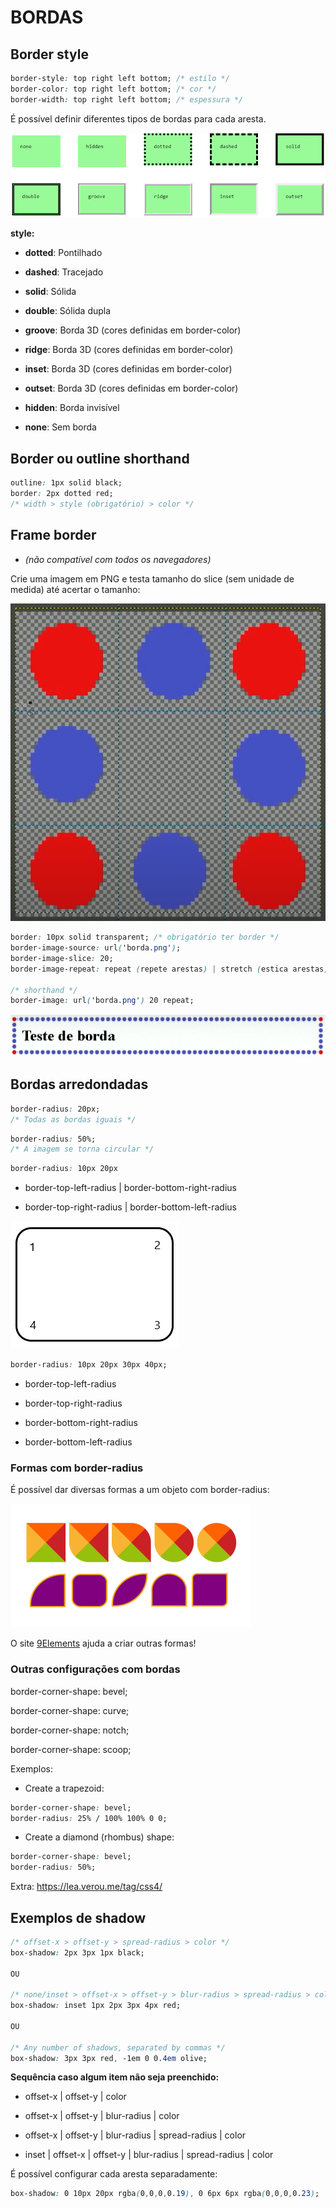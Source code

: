 # BORDAS

## Border style

```css
border-style: top right left bottom; /* estilo */
border-color: top right left bottom; /* cor */
border-width: top right left bottom; /* espessura */
```

É possível definir diferentes tipos de bordas para cada aresta.

![Border Style](/imagens/border-style.png "Estilos de bordas")

**style:**

* **dotted**: Pontilhado

* **dashed**: Tracejado

* **solid**: Sólida

* **double**: Sólida dupla

* **groove**: Borda 3D (cores definidas em border-color)

* **ridge**: Borda 3D (cores definidas em border-color)

* **inset**: Borda 3D  (cores definidas em border-color)

* **outset**: Borda 3D (cores definidas em border-color)

* **hidden**: Borda invisível

* **none**: Sem borda

## Border ou outline shorthand

```css
outline: 1px solid black;
border: 2px dotted red;
/* width > style (obrigatório) > color */
```

## Frame border

* *(não compatível com todos os navegadores)*

Crie uma imagem em PNG e testa tamanho do slice (sem unidade de medida) até acertar o tamanho:

![Border](/imagens/border-1.png)

```css
border: 10px solid transparent; /* obrigatório ter border */
border-image-source: url('borda.png');
border-image-slice: 20;
border-image-repeat: repeat (repete arestas) | stretch (estica arestas);

/* shorthand */
border-image: url('borda.png') 20 repeat;
```

![Frame border](/imagens/borda-teste.png)

## Bordas arredondadas

```css
border-radius: 20px;
/* Todas as bordas iguais */
```

```css
border-radius: 50%;
/* A imagem se torna circular */
```

```css
border-radius: 10px 20px
```

* border-top-left-radius | border-bottom-right-radius

* border-top-right-radius | border-bottom-left-radius

![Border Direction](/imagens/border-direction.png)

```css
border-radius: 10px 20px 30px 40px;
```

* border-top-left-radius

* border-top-right-radius

* border-bottom-right-radius

* border-bottom-left-radius

### Formas com border-radius

É possível dar diversas formas a um objeto com border-radius:

![Formas](/imagens/formas-bordas.png)

O site [9Elements](https://9elements.github.io/fancy-border-radius/full-control.html "cria formatos personalizados com bordas") ajuda a criar outras formas!



### Outras configurações com bordas

border-corner-shape: bevel;

border-corner-shape: curve;

border-corner-shape: notch;

border-corner-shape: scoop;

Exemplos:

* Create a trapezoid:

```css
border-corner-shape: bevel;
border-radius: 25% / 100% 100% 0 0;
```

* Create a diamond (rhombus) shape:
```css
border-corner-shape: bevel;
border-radius: 50%;
```

Extra: <https://lea.verou.me/tag/css4/>

## Exemplos de shadow

```css
/* offset-x > offset-y > spread-radius > color */
box-shadow: 2px 3px 1px black;

OU

/* none/inset > offset-x > offset-y > blur-radius > spread-radius > color */
box-shadow: inset 1px 2px 3px 4px red;

OU

/* Any number of shadows, separated by commas */
box-shadow: 3px 3px red, -1em 0 0.4em olive;
```

**Sequência caso algum item não seja preenchido:**

* offset-x | offset-y | color

* offset-x | offset-y | blur-radius | color

* offset-x | offset-y | blur-radius | spread-radius | color

* inset | offset-x | offset-y | blur-radius | spread-radius | color

É possível configurar cada aresta separadamente:

```css
box-shadow: 0 10px 20px rgba(0,0,0,0.19), 0 6px 6px rgba(0,0,0,0.23);
```